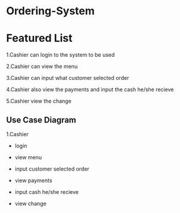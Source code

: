 # Ordering-System
 
# Featured List

1.Cashier can login to the system to be used

2.Cashier can view the menu

3.Cashier can input what customer selected order

4.Cashier also view the payments and input the cash he/she recieve

5.Cashier view the change

## Use Case Diagram
 1.Cashier
 
   * login
 
   * view menu
 
   * input customer selected order
 
   * view payments
 
   * input cash he/she recieve
 
   * view change
